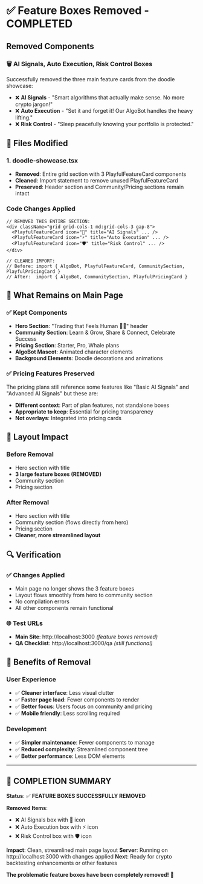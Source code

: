 # ✅ Feature Boxes Removed - COMPLETED

## **Removed Components**

### **🗑️ AI Signals, Auto Execution, Risk Control Boxes**
Successfully removed the three main feature cards from the doodle showcase:

- ❌ **AI Signals** - "Smart algorithms that actually make sense. No more crypto jargon!"
- ❌ **Auto Execution** - "Set it and forget it! Our AlgoBot handles the heavy lifting."  
- ❌ **Risk Control** - "Sleep peacefully knowing your portfolio is protected."

## **📁 Files Modified**

### **1. doodle-showcase.tsx**
- **Removed**: Entire grid section with 3 PlayfulFeatureCard components
- **Cleaned**: Import statement to remove unused PlayfulFeatureCard
- **Preserved**: Header section and Community/Pricing sections remain intact

### **Code Changes Applied**
```tsx
// REMOVED THIS ENTIRE SECTION:
<div className="grid grid-cols-1 md:grid-cols-3 gap-8">
  <PlayfulFeatureCard icon="🎯" title="AI Signals" ... />
  <PlayfulFeatureCard icon="⚡" title="Auto Execution" ... />  
  <PlayfulFeatureCard icon="🛡️" title="Risk Control" ... />
</div>

// CLEANED IMPORT:
// Before: import { AlgoBot, PlayfulFeatureCard, CommunitySection, PlayfulPricingCard }
// After:  import { AlgoBot, CommunitySection, PlayfulPricingCard }
```

## **🎯 What Remains on Main Page**

### **✅ Kept Components**
- **Hero Section**: "Trading that Feels Human 🤖💙" header
- **Community Section**: Learn & Grow, Share & Connect, Celebrate Success  
- **Pricing Section**: Starter, Pro, Whale plans
- **AlgoBot Mascot**: Animated character elements
- **Background Elements**: Doodle decorations and animations

### **✅ Pricing Features Preserved**
The pricing plans still reference some features like "Basic AI Signals" and "Advanced AI Signals" but these are:
- **Different context**: Part of plan features, not standalone boxes
- **Appropriate to keep**: Essential for pricing transparency
- **Not overlays**: Integrated into pricing cards

## **📱 Layout Impact**

### **Before Removal**
- Hero section with title
- **3 large feature boxes (REMOVED)**
- Community section
- Pricing section

### **After Removal**  
- Hero section with title
- Community section (flows directly from hero)
- Pricing section
- **Cleaner, more streamlined layout**

## **🔍 Verification**

### **✅ Changes Applied**
- Main page no longer shows the 3 feature boxes
- Layout flows smoothly from hero to community section
- No compilation errors
- All other components remain functional

### **🌐 Test URLs**
- **Main Site**: http://localhost:3000 *(feature boxes removed)*
- **QA Checklist**: http://localhost:3000/qa *(still functional)*

## **🚀 Benefits of Removal**

### **User Experience**
- ✅ **Cleaner interface**: Less visual clutter
- ✅ **Faster page load**: Fewer components to render
- ✅ **Better focus**: Users focus on community and pricing
- ✅ **Mobile friendly**: Less scrolling required

### **Development**
- ✅ **Simpler maintenance**: Fewer components to manage
- ✅ **Reduced complexity**: Streamlined component tree
- ✅ **Better performance**: Less DOM elements

---

## **🎉 COMPLETION SUMMARY**

**Status**: ✅ **FEATURE BOXES SUCCESSFULLY REMOVED**

**Removed Items**:
- ❌ AI Signals box with 🎯 icon
- ❌ Auto Execution box with ⚡ icon  
- ❌ Risk Control box with 🛡️ icon

**Impact**: Clean, streamlined main page layout
**Server**: Running on http://localhost:3000 with changes applied
**Next**: Ready for crypto backtesting enhancements or other features

**The problematic feature boxes have been completely removed!** 🎯